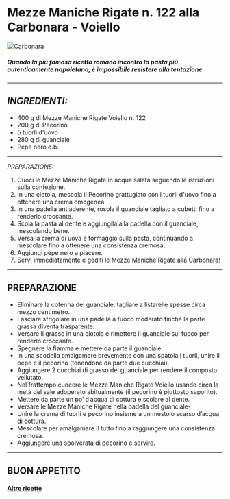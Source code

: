 # Mezze Maniche Rigate n. 122 alla Carbonara - Voiello

![Carbonara](https://tse2.mm.bing.net/th?id=OIP.YLRgZ2i9mHrq5qz5jHJDOAHaE8&pid=Api&P=0&h=180)
##### Quando la più famosa ricetta romana incontra la pasta più autenticamente napoletana, è impossibile resistere alla tentazione.

***

## *INGREDIENTI:*
- 400 g di Mezze Maniche Rigate Voiello n. 122
- 200 g di Pecorino
- 5 tuorli d'uovo
- 280 g di guanciale
- Pepe nero q.b.

***

*PREPARAZIONE:*
1. Cuoci le Mezze Maniche Rigate in acqua salata seguendo le istruzioni sulla confezione.
2. In una ciotola, mescola il Pecorino grattugiato con i tuorli d'uovo fino a ottenere una crema omogenea.
3. In una padella antiaderente, rosola il guanciale tagliato a cubetti fino a renderlo croccante.
4. Scola la pasta al dente e aggiungila alla padella con il guanciale, mescolando bene.
5. Versa la crema di uova e formaggio sulla pasta, continuando a mescolare fino a ottenere una consistenza cremosa.
6. Aggiungi pepe nero a piacere.
7. Servi immediatamente e goditi le Mezze Maniche Rigate alla Carbonara!

***

## PREPARAZIONE

- Eliminare la cotenna del guanciale, tagliare a listarelle spesse circa mezzo centimetro.
- Lasciare sfrigolare in una padella a fuoco moderato finché la parte grassa diventa trasparente. 
- Versare il grasso in una ciotola e rimettere il guanciale sul fuoco per renderlo croccante. 
- Spegnere la fiamma e mettere da parte il guanciale.
- In una scodella amalgamare brevemente con una spatola i tuorli, unire il pepe e il pecorino (tenendone da parte due cucchiai). 
- Aggiungere 2 cucchiai di grasso del guanciale per rendere il composto vellutato.
- Nel frattempo cuocere le Mezze Maniche Rigate Voiello usando circa la metà del sale adoperato abitualmente (il pecorino è piuttosto saporito). 
- Mettere da parte un po’ d’acqua di cottura e scolare al dente. 
- Versare le Mezze Maniche Rigate nella padella del guanciale-
- Unire la crema di tuorli e pecorino insieme a un mestolo scarso d’acqua di cottura. 
- Mescolare per amalgamare il tutto fino a raggiungere una consistenza cremosa. 
- Aggiungere una spolverata di pecorino e servire.

***

## BUON APPETITO 
#### [Altre ricette](https://www.voiello.it/ricette/)
